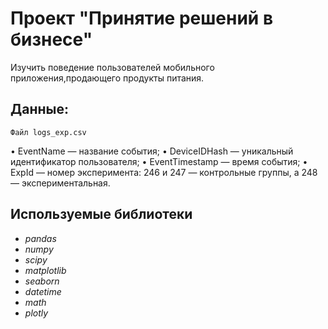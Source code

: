 # Проект "Принятие решений в бизнесе"
Изучить поведение пользователей мобильного приложения,продающего продукты питания.

## Данные:
    Файл logs_exp.csv
• EventName — название события;
• DeviceIDHash — уникальный идентификатор пользователя;
• EventTimestamp — время события;
• ExpId — номер эксперимента: 246 и 247 — контрольные группы, а 248 — экспериментальная.
## Используемые библиотеки
- *pandas*
- *numpy*
- *scipy*
- *matplotlib*
- *seaborn*
- *datetime*
- *math*
- *plotly*
